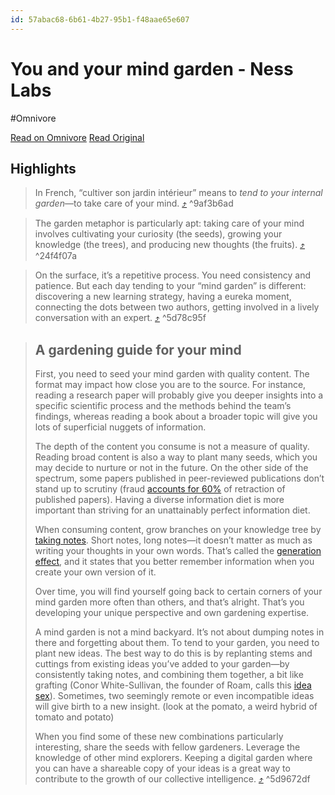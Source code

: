 ```yaml
---
id: 57abac68-6b61-4b27-95b1-f48aae65e607
---
```


# You and your mind garden - Ness Labs
#Omnivore

[Read on Omnivore](https://omnivore.app/me/you-and-your-mind-garden-ness-labs-18dfe8f908b)
[Read Original](https://nesslabs.com/mind-garden)

## Highlights

> In French, “cultiver son jardin intérieur” means to _tend to your internal garden_—to take care of your mind. [⤴️](https://omnivore.app/me/you-and-your-mind-garden-ness-labs-18dfe8f908b#9af3b6ad-67e6-439d-b650-afdb322ac0b7)  ^9af3b6ad

> The garden metaphor is particularly apt: taking care of your mind involves cultivating your curiosity (the seeds), growing your knowledge (the trees), and producing new thoughts (the fruits). [⤴️](https://omnivore.app/me/you-and-your-mind-garden-ness-labs-18dfe8f908b#24f4f07a-c533-451e-b9b6-e0a370651e7e)  ^24f4f07a

> On the surface, it’s a repetitive process. You need consistency and patience. But each day tending to your “mind garden” is different: discovering a new learning strategy, having a eureka moment, connecting the dots between two authors, getting involved in a lively conversation with an expert. [⤴️](https://omnivore.app/me/you-and-your-mind-garden-ness-labs-18dfe8f908b#5d78c95f-0008-43da-9886-60daccd96dfa)  ^5d78c95f

> ## A gardening guide for your mind
> 
> First, you need to seed your mind garden with quality content. The format may impact how close you are to the source. For instance, reading a research paper will probably give you deeper insights into a specific scientific process and the methods behind the team’s findings, whereas reading a book about a broader topic will give you lots of superficial nuggets of information.
> 
> The depth of the content you consume is not a measure of quality. Reading broad content is also a way to plant many seeds, which you may decide to nurture or not in the future. On the other side of the spectrum, some papers published in peer-reviewed publications don’t stand up to scrutiny (fraud [accounts for 60%](https://www.sciencemag.org/news/2018/10/what-massive-database-retracted-papers-reveals-about-science-publishing-s-death-penalty) of retraction of published papers). Having a diverse information diet is more important than striving for an unattainably perfect information diet.
> 
> When consuming content, grow branches on your knowledge tree by [taking notes](https://nesslabs.com/note-taking). Short notes, long notes—it doesn’t matter as much as writing your thoughts in your own words. That’s called the [generation effect](https://nesslabs.com/generation-effect), and it states that you better remember information when you create your own version of it.
> 
> Over time, you will find yourself going back to certain corners of your mind garden more often than others, and that’s alright. That’s you developing your unique perspective and own gardening expertise.
> 
> A mind garden is not a mind backyard. It’s not about dumping notes in there and forgetting about them. To tend to your garden, you need to plant new ideas. The best way to do this is by replanting stems and cuttings from existing ideas you’ve added to your garden—by consistently taking notes, and combining them together, a bit like grafting (Conor White-Sullivan, the founder of Roam, calls this [idea sex](https://nesslabs.com/conor-white-sullivan-interview)). Sometimes, two seemingly remote or even incompatible ideas will give birth to a new insight. (look at the pomato, a weird hybrid of tomato and potato)
> 
> When you find some of these new combinations particularly interesting, share the seeds with fellow gardeners. Leverage the knowledge of other mind explorers. Keeping a digital garden where you can have a shareable copy of your ideas is a great way to contribute to the growth of our collective intelligence. [⤴️](https://omnivore.app/me/you-and-your-mind-garden-ness-labs-18dfe8f908b#5d9672df-b796-4a5f-af0c-2827192b5214)  ^5d9672df

